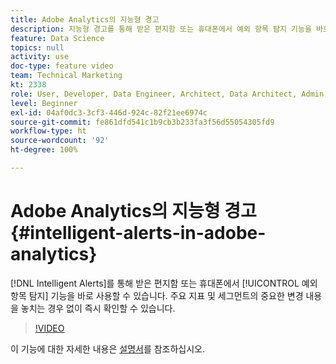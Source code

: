 ```yaml
---
title: Adobe Analytics의 지능형 경고
description: 지능형 경고를 통해 받은 편지함 또는 휴대폰에서 예외 항목 탐지 기능을 바로 사용할 수 있습니다. 주요 지표 및 세그먼트의 중요한 변경 내용을 놓치는 경우 없이 즉시 확인할 수 있습니다.
feature: Data Science
topics: null
activity: use
doc-type: feature video
team: Technical Marketing
kt: 2338
role: User, Developer, Data Engineer, Architect, Data Architect, Admin, Leader
level: Beginner
exl-id: 04af0dc3-3cf3-446d-924c-82f21ee6974c
source-git-commit: fe861dfd541c1b9cb3b233fa3f56d55054305fd9
workflow-type: ht
source-wordcount: '92'
ht-degree: 100%

---
```


# Adobe Analytics의 지능형 경고 {#intelligent-alerts-in-adobe-analytics}

[!DNL Intelligent Alerts]를 통해 받은 편지함 또는 휴대폰에서 [!UICONTROL 예외 항목 탐지] 기능을 바로 사용할 수 있습니다. 주요 지표 및 세그먼트의 중요한 변경 내용을 놓치는 경우 없이 즉시 확인할 수 있습니다.

>[!VIDEO](https://video.tv.adobe.com/v/25446/?quality=12)

이 기능에 대한 자세한 내용은 [설명서](https://experienceleague.adobe.com/docs/analytics/analyze/analysis-workspace/virtual-analyst/intelligent-alerts/intellligent-alerts.html?lang=ko)를 참조하십시오.
